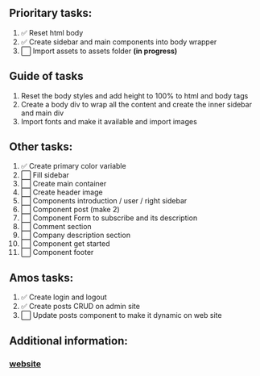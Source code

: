 ## Prioritary tasks:

1. ✅ Reset html body
2.  ✅ Create sidebar and main components into body wrapper
3.  ⬜ Import assets to assets folder **(in progress)**

## Guide of tasks

1. Reset the body styles and add height to 100% to html and body tags
2. Create a body div to wrap all the content and create the inner sidebar and main div 
3. Import fonts and make it available and import images

## Other tasks:

1.  ✅ Create primary color variable
2.  ⬜ Fill sidebar
3.  ⬜ Create main container
4.  ⬜ Create header image
6.  ⬜ Components introduction / user / right sidebar
7.  ⬜ Component post (make 2)
8.  ⬜ Component Form to subscribe and its description
9.  ⬜ Comment section
10. ⬜  Company description section
11. ⬜  Component get started
12. ⬜  Component footer

## Amos tasks:

1.  ✅ Create login and logout
2.  ✅ Create posts CRUD on admin site
3.  ⬜ Update posts component to make it dynamic on web site

## Additional information:

### [website]
   [website]: <https://webflow.com/blog/ecommerce-website-examples>

   [//]: # (✅ ⬜)
